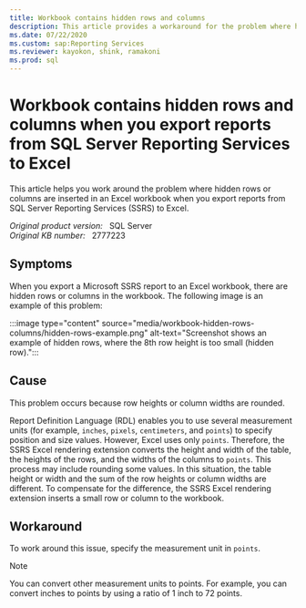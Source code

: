 ```yaml
---
title: Workbook contains hidden rows and columns
description: This article provides a workaround for the problem where hidden rows or columns are inserted in an Excel workbook when you export reports from SQL Server Reporting Services to Excel.
ms.date: 07/22/2020
ms.custom: sap:Reporting Services
ms.reviewer: kayokon, shink, ramakoni
ms.prod: sql
---
```

# Workbook contains hidden rows and columns when you export reports from SQL Server Reporting Services to Excel

This article helps you work around the problem where hidden rows or columns are inserted in an Excel workbook when you export reports from SQL Server Reporting Services (SSRS) to Excel.

_Original product version:_ &nbsp; SQL Server  
_Original KB number:_ &nbsp; 2777223

## Symptoms

When you export a Microsoft SSRS report to an Excel workbook, there are hidden rows or columns in the workbook. The following image is an example of this problem:

:::image type="content" source="media/workbook-hidden-rows-columns/hidden-rows-example.png" alt-text="Screenshot shows an example of hidden rows, where the 8th row height is too small (hidden row).":::

## Cause

This problem occurs because row heights or column widths are rounded.

Report Definition Language (RDL) enables you to use several measurement units (for example, `inches`, `pixels`, `centimeters`, and `points`) to specify position and size values. However, Excel uses only `points`. Therefore, the SSRS Excel rendering extension converts the height and width of the table, the heights of the rows, and the widths of the columns to `points`. This process may include rounding some values. In this situation, the table height or width and the sum of the row heights or column widths are different. To compensate for the difference, the SSRS Excel rendering extension inserts a small row or column to the workbook.

## Workaround

To work around this issue, specify the measurement unit in `points`.

> [!NOTE]
> You can convert other measurement units to points. For example, you can convert inches to points by using a ratio of 1 inch to 72 points.
